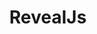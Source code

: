---
title: 'RevealJs'
description: "It's a tool that enables anyone with a web browser to create fully-featured and beautiful presentations for free."
link: 'https://revealjs.com/'
imageURL: 'https://res.cloudinary.com/dc6mrv5cb/image/upload/v1718794072/personal-resources/javascript/revealjs.com__x1czqe_nxag21.webp'
---